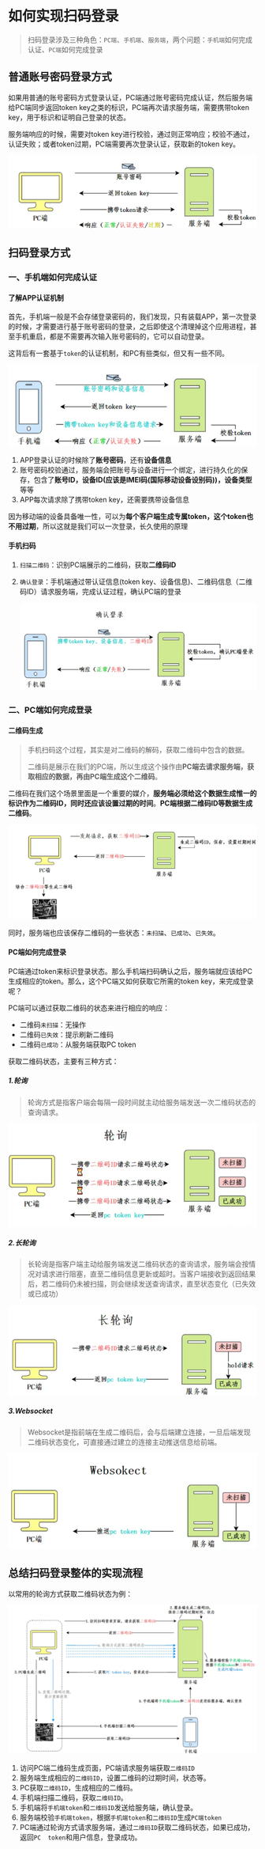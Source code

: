 # 如何实现扫码登录

> 扫码登录涉及三种角色：`PC端`、`手机端`、`服务端`，两个问题：`手机端`如何完成认证、`PC端`如何完成登录



## 普通账号密码登录方式

如果用普通的账号密码方式登录认证，PC端通过账号密码完成认证，然后服务端给PC端同步返回token key之类的标识，PC端再次请求服务端，需要携带token key，用于标识和证明自己登录的状态。

服务端响应的时候，需要对token key进行校验，通过则正常响应；校验不通过，认证失败；或者token过期，PC端需要再次登录认证，获取新的token key。

![image-20220703233205149](../assets/面试/image-20220703233205149.png)

## 扫码登录方式

### 一、手机端如何完成认证

#### 了解APP认证机制

首先，手机端一般是不会存储登录密码的，我们发现，只有装载APP，第一次登录的时候，才需要进行基于账号密码的登录，之后即使这个清理掉这个应用进程，甚至手机重启，都是不需要再次输入账号密码的，它可以自动登录。

这背后有一套基于`token`的认证机制，和PC有些类似，但又有一些不同。

![image-20220704114553249](../assets/面试/image-20220704114553249.png)

1. APP登录认证的时候除了**账号密码**，还有**设备信息**
2. 账号密码校验通过，服务端会把账号与设备进行一个绑定，进行持久化的保存，包含了**账号ID，设备ID(应该是IMEI码(国际移动设备设别码))，设备类型**等等
3. APP每次请求除了携带token key，还需要携带设备信息

因为移动端的设备具备唯一性，可以为**每个客户端生成专属token，这个token也不用过期**，所以这就是我们可以一次登录，长久使用的原理

#### 手机扫码

1. `扫描二维码`：识别PC端展示的二维码，获取**二维码ID**

2. `确认登录`：手机端通过带认证信息(token key、设备信息)、二维码信息（二维码ID）请求服务端，完成认证过程，确认PC端的登录

   ![image-20220704115230579](../assets/面试/image-20220704115230579.png)



### 二、PC端如何完成登录

#### 二维码生成

> 手机扫码这个过程，其实是对二维码的解码，获取二维码中包含的数据。
>
> 二维码是展示在我们的PC端，所以生成这个操作由**PC端去请求服务端，获取相应的数据，再由PC端生成这个二维码**。

二维码在我们这个场景里面是一个重要的媒介，**服务端必须给这个数据生成惟一的标识作为二维码ID，同时还应该设置过期的时间**。**PC端根据二维码ID等数据生成二维码**。

![image-20220704114150195](../assets/面试/image-20220704114150195.png)

同时，服务端也应该保存二维码的一些状态：`未扫描`、`已成功`、`已失效`。

#### PC端如何完成登录

PC端通过token来标识登录状态。那么手机端扫码确认之后，服务端就应该给PC生成相应的token。那么，这个PC端又如何获取它所需的token key，来完成登录呢？

PC端可以通过获取二维码的状态来进行相应的响应：

- 二维码`未扫描`：无操作
- 二维码`已失效`：提示刷新二维码
- 二维码`已成功`：从服务端获取PC token

获取二维码状态，主要有三种方式：

##### 1.轮询

> 轮询方式是指客户端会每隔一段时间就主动给服务端发送一次二维码状态的查询请求。

![image-20220704115649682](../assets/面试/image-20220704115649682.png)

##### 2.长轮询

> 长轮询是指客户端主动给服务端发送二维码状态的查询请求，服务端会按情况对请求进行阻塞，直至二维码信息更新或超时。当客户端接收到返回结果后，若二维码仍未被扫描，则会继续发送查询请求，直至状态变化（已失效或已成功）

![image-20220704115822896](../assets/面试/image-20220704115822896.png)

##### 3.Websocket

> Websocket是指前端在生成二维码后，会与后端建立连接，一旦后端发现二维码状态变化，可直接通过建立的连接主动推送信息给前端。

![image-20220704115852959](../assets/面试/image-20220704115852959.png)

## 总结扫码登录整体的实现流程

以常用的轮询方式获取二维码状态为例：

![image-20220704115957645](../assets/面试/image-20220704115957645.png)

1. 访问PC端二维码生成页面，PC端请求服务端获取`二维码ID`
2. 服务端生成相应的`二维码ID`，设置二维码的过期时间，状态等。
3. PC获取`二维码ID`，生成相应的二维码。
4. 手机端扫描二维码，获取`二维码ID`。
5. 手机端将`手机端token`和`二维码ID`发送给服务端，确认登录。
6. 服务端校验`手机端token`，根据`手机端token`和`二维码ID`生成`PC端token`
7. PC端通过轮询方式请求服务端，通过`二维码ID`获取二维码状态，如果已成功，返回`PC  token`和用户信息，登录成功。

